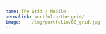 ```yaml
---
name: The Grid / Mobile
permalink: portfolio/the-grid/
image:    /img/portfolio/00_grid.jpg
---
```

